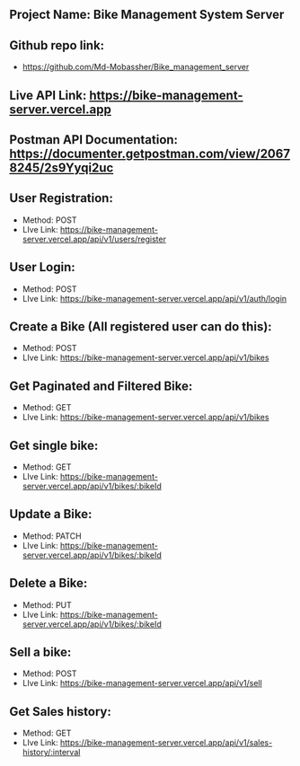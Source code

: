 ## Project Name: Bike Management System Server

## Github repo link:

- https://github.com/Md-Mobassher/Bike_management_server

## Live API Link: https://bike-management-server.vercel.app

## Postman API Documentation: https://documenter.getpostman.com/view/20678245/2s9Yyqi2uc

## User Registration:

- Method: POST
- LIve Link: https://bike-management-server.vercel.app/api/v1/users/register

## User Login:

- Method: POST
- LIve Link: https://bike-management-server.vercel.app/api/v1/auth/login

## Create a Bike (All registered user can do this):

- Method: POST
- LIve Link: https://bike-management-server.vercel.app/api/v1/bikes

## Get Paginated and Filtered Bike:

- Method: GET
- LIve Link: https://bike-management-server.vercel.app/api/v1/bikes

## Get single bike:

- Method: GET
- LIve Link: https://bike-management-server.vercel.app/api/v1/bikes/:bikeId

## Update a Bike:

- Method: PATCH
- LIve Link: https://bike-management-server.vercel.app/api/v1/bikes/:bikeId

## Delete a Bike:

- Method: PUT
- LIve Link: https://bike-management-server.vercel.app/api/v1/bikes/:bikeId

## Sell a bike:

- Method: POST
- LIve Link: https://bike-management-server.vercel.app/api/v1/sell

## Get Sales history:

- Method: GET
- LIve Link: https://bike-management-server.vercel.app/api/v1/sales-history/:interval
